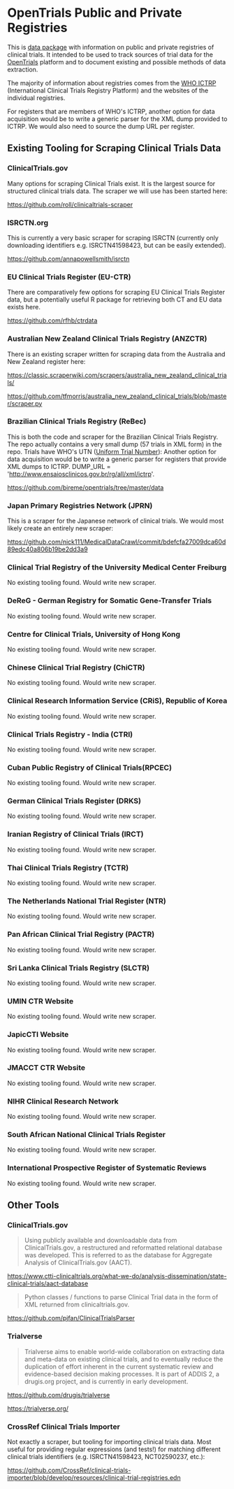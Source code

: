 # OpenTrials Public and Private Registries

This is [data package](http://dataprotocols.org/data-packages/) with
information on public and private registries of clinical trials.  It
intended to be used to track sources of trial data for the
[OpenTrials](http://opentrials.net) platform and to document existing
and possible methods of data extraction.

The majority of information about registries comes from the
[WHO ICTRP](http://www.who.int/ictrp/network/primary/en/)
(International Clinical Trials Registry Platform) and the websites of
the individual registries.

For registers that are members of WHO's ICTRP, another option for data
acquisition would be to write a generic parser for the XML dump
provided to ICTRP.  We would also need to source the dump URL per
register.

## Existing Tooling for Scraping Clinical Trials Data

### ClinicalTrials.gov

Many options for scraping Clinical Trials exist.  It is the largest
source for structured clinical trials data.  The scraper we will use
has been started here:

https://github.com/roll/clinicaltrials-scraper

### ISRCTN.org

This is currently a very basic scraper for scraping ISRCTN (currently
only downloading identifiers e.g. ISRCTN41598423, but can be easily
extended).

https://github.com/annapowellsmith/isrctn

### EU Clinical Trials Register (EU-CTR)

There are comparatively few options for scraping EU Clinical Trials
Register data, but a potentially useful R package for retrieving both
CT and EU data exists here.

https://github.com/rfhb/ctrdata

### Australian New Zealand Clinical Trials Registry (ANZCTR)

There is an existing scraper written for scraping data from the
Australia and New Zealand register here:

https://classic.scraperwiki.com/scrapers/australia_new_zealand_clinical_trials/

https://github.com/tfmorris/australia_new_zealand_clinical_trials/blob/master/scraper.py

### Brazilian Clinical Trials Registry (ReBec)

This is both the code and scraper for the Brazilian Clinical Trials
Registry.  The repo actually contains a very small dump (57 trials in
XML form) in the repo.  Trials have WHO's UTN
([Uniform Trial Number](http://www.who.int/ictrp/unambiguous_identification/utn/en/)):
Another option for data acquisition would be to write a generic parser
for registers that provide XML dumps to ICTRP.  DUMP_URL =
'http://www.ensaiosclinicos.gov.br/rg/all/xml/ictrp'.

https://github.com/bireme/opentrials/tree/master/data

### Japan Primary Registries Network (JPRN)

This is a scraper for the Japanese network of clinical trials.  We
would most likely create an entirely new scraper:

https://github.com/nick111/MedicalDataCrawl/commit/bdefcfa27009dca60d89edc40a806b19be2dd3a9

### Clinical Trial Registry of the University Medical Center Freiburg

No existing tooling found.  Would write new scraper.

### DeReG - German Registry for Somatic Gene-Transfer Trials

No existing tooling found.  Would write new scraper.

### Centre for Clinical Trials, University of Hong Kong

No existing tooling found.  Would write new scraper.

### Chinese Clinical Trial Registry (ChiCTR)

No existing tooling found.  Would write new scraper.

### Clinical Research Information Service (CRiS), Republic of Korea

No existing tooling found.  Would write new scraper.

### Clinical Trials Registry - India (CTRI)

No existing tooling found.  Would write new scraper.

### Cuban Public Registry of Clinical Trials(RPCEC)

No existing tooling found.  Would write new scraper.

### German Clinical Trials Register (DRKS)

No existing tooling found.  Would write new scraper.

### Iranian Registry of Clinical Trials (IRCT)

No existing tooling found.  Would write new scraper.

### Thai Clinical Trials Registry (TCTR)

No existing tooling found.  Would write new scraper.

### The Netherlands National Trial Register (NTR)

No existing tooling found.  Would write new scraper.

### Pan African Clinical Trial Registry (PACTR)

No existing tooling found.  Would write new scraper.

### Sri Lanka Clinical Trials Registry (SLCTR)

No existing tooling found.  Would write new scraper.

### UMIN CTR Website

No existing tooling found.  Would write new scraper.

### JapicCTI Website

No existing tooling found.  Would write new scraper.

### JMACCT CTR Website

No existing tooling found.  Would write new scraper.

### NIHR Clinical Research Network

No existing tooling found.  Would write new scraper.

### South African National Clinical Trials Register

No existing tooling found.  Would write new scraper.

### International Prospective Register of Systematic Reviews

No existing tooling found.  Would write new scraper.

## Other Tools

### ClinicalTrials.gov

> Using publicly available and downloadable data from
> ClinicalTrials.gov, a restructured and reformatted relational
> database was developed. This is referred to as the database for
> Aggregate Analysis of ClinicalTrials.gov (AACT).

https://www.ctti-clinicaltrials.org/what-we-do/analysis-dissemination/state-clinical-trials/aact-database

> Python classes / functions to parse Clinical Trial data in the form
> of XML returned from clinicaltrials.gov.

https://github.com/pjfan/ClinicalTrialsParser

### Trialverse

> Trialverse aims to enable world-wide collaboration on extracting
> data and meta-data on existing clinical trials, and to eventually
> reduce the duplication of effort inherent in the current systematic
> review and evidence-based decision making processes. It is part of
> ADDIS 2, a drugis.org project, and is currently in early
> development.

https://github.com/drugis/trialverse

https://trialverse.org/

### CrossRef Clinical Trials Importer

Not exactly a scraper, but tooling for importing clinical trials data.
Most useful for providing regular expressions (and tests!) for
matching different clinical trials identifiers (e.g. ISRCTN41598423,
NCT02590237, etc.):

https://github.com/CrossRef/clinical-trials-importer/blob/develop/resources/clinical-trial-registries.edn
